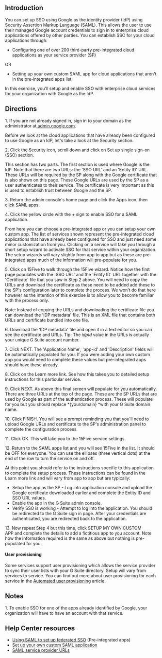 ## Introduction

You can set up SSO using Google as the identity provider (IdP) using Security Assertion Markup Language (SAML). This allows the user to use their managed Google account credentials to sign in to enterprise cloud applications offered by other parties. You can establish SSO for your cloud applications through:

-   Configuring one of over 200 third-party pre-integrated cloud applications as your service provider (SP)

OR

-   Setting up your own custom SAML app for cloud applications that aren't in the pre-integrated apps list

In this exercise, you'll setup and enable SSO with enterprise cloud services for your organization with Google as the IdP.

## Directions

1\. If you are not already signed in, sign in to your domain as the administrator at[ admin.google.com](https://admin.google.com/). 

Before we look at the cloud applications that have already been configured to use Google as an IdP, let's take a look at the Security section.

2\. Click the Security icon, scroll down and click on Set up single sign-on (SSO) section.

This section has two parts. The first section is used where Google is the IdP. Note that there are two URLs: the 'SSO URL' and an 'Entity ID' URL. These URLs will be required by the SP along with the Google certificate that is also shown on this page. These Google URLs are used by the SP as a user authenticates to their service. The certificate is very important as this is used to establish trust between Google and the SP.

3\. Return the admin console's home page and click the Apps icon, then click SAML apps.

4\. Click the yellow circle with the + sign to enable SSO for a SAML application.

From here you can choose a pre-integrated app or you can setup your own custom app. The list of services shown represent the pre-integrated cloud applications that have already been configured for SSO and just need some minor customization from you. Clicking on a service will take you through a short setup wizard to activate SSO for that service within your organization. The setup wizards will vary slightly from app to app but as these are pre-integrated apps much of the information will pre-populate for you.

5\. Click on 15Five to walk through the 15Five wizard. Notice how the first page populates with the 'SSO URL' and the 'Entity ID' URL together with the 'Certificate' file that you saw in Step 2 above. You will need to copy the URLs and download the certificate as these need to be added add these to the SP's configuration later to complete the process. We won't do that here however as the intention of this exercise is to allow you to become familiar with the process only.

Note: Instead of copying the URLs and downloading the certificate file you can download the 'IDP metadata' file. This is an XML file that contains both URLs and certificate bundled into one file.

6\. Download the 'IDP metadata' file and open it in a text editor so you can see the certificate and URLs. Tip: The *idpId* value in the URLs is actually your unique G Suite account number.

7\. Click NEXT. The 'Application Name', 'app-id' and 'Description' fields will be automatically populated for you. If you were adding your own custom app you would need to complete these values but pre-integrated apps should have these already.

8\. Click on the Learn more link. See how this takes you to detailed setup instructions for this particular service.

9\. Click NEXT. As above this final screen will populate for you automatically. There are three URLs at the top of the page. These are the SP URLs that are used by Google as part of the authentication process. These will populate for you but you should replace *{yourdomain} *with your G Suite domain name.

10\. Click FINISH. You will see a prompt reminding you that you'll need to upload Google URLs and certificate to the SP's administration panel to complete the configuration process.

11\. Click OK. This will take you to the 15Five service settings.

12\. Return to the SAML apps list and you will see 15Five in the list. It should be OFF for everyone. You can use the ellipses (three vertical dots) at the end of the row to turn the service on and off.

At this point you should refer to the instructions specific to this application to complete the setup process. These instructions can be found in the Learn more link and will vary from app to app but are typically:

-   Setup the app as the SP - Log into application console and upload the Google certificate downloaded earlier and complete the Entity ID and SSO URL values.
-   Enable the app in the G Suite admin console.
-   Verify SSO is working - Attempt to log into the application. You should be redirected to the G Suite sign in page. After your credentials are authenticated, you are redirected back to the application.

13\. Now repeat Step 4 but this time, click SETUP MY OWN CUSTOM APP and complete the details to add a fictitious app to you account. Note how the information required is the same as above but nothing is pre-populated for you.

#### User provisioning

Some services support user provisioning which allows the service provider to sync their user lists with your G Suite directory. Setup will vary from services to service. You can find out more about user provisioning for each service in the [Automated user provisioning](https://support.google.com/a/topic/6400789 "Automated user provisioning") article.

## Notes

1\. To enable SSO for one of the apps already identified by Google, your organization will have to have an account with that service.

## Help Center resources

-   [Using SAML to set up federated SSO](https://support.google.com/a/topic/7417510 "Using SAML to set up federated SSO") (Pre-integrated apps)
-   [Set up your own custom SAML application](https://support.google.com/a/answer/6087519 "Set up your own custom SAML application")
-   [SAML service provider URLs](https://support.google.com/a/answer/6301827 "SAML service provider URLs")
